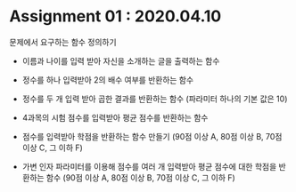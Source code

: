 # Assignment 01 : 2020.04.10 #

문제에서 요구하는 함수 정의하기

- 이름과 나이를 입력 받아 자신을 소개하는 글을 출력하는 함수

- 정수를 하나 입력받아 2의 배수 여부를 반환하는 함수

- 정수를 두 개 입력 받아 곱한 결과를 반환하는 함수 (파라미터 하나의 기본 값은 10)

- 4과목의 시험 점수를 입력받아 평균 점수를 반환하는 함수

- 점수를 입력받아 학점을 반환하는 함수 만들기 (90점 이상 A, 80점 이상 B, 70점 이상 C, 그 이하 F)

- 가변 인자 파라미터를 이용해 점수를 여러 개 입력받아 평균 점수에 대한 학점을 반환하는 함수 (90점 이상 A, 80점 이상 B, 70점 이상 C, 그 이하 F)

